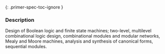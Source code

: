 {: .primer-spec-toc-ignore }

### Description

Design of Boolean logic and finite state machines; two-level, multilevel combinational logic design, combinational modules and modular networks, Mealy and Moore machines, analysis and synthesis of canonical forms, sequential modules.